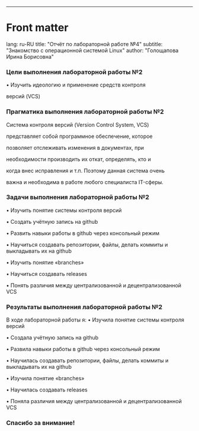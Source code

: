 ---
# Front matter
lang: ru-RU
title: "Отчёт по лабораторной работе №4"
subtitle: "Знакомство с операционной системой Linux"
author: "Голощапова Ирина Борисовна"



### Цели выполнения лабораторной работы №2

• Изучить идеологию и применение средств контроля

версий (VCS)





### Прагматика выполнения лабораторной работы №2

Система контроля версий (Version Control System, VCS)

представляет собой программное обеспечение, которое

позволяет отслеживать изменения в документах, при

необходимости производить их откат, определять, кто и

когда внес исправления и т.п. Поэтому данная система очень

важна и необходима в работе любого специалиста IT-сферы.







### Задачи выполнения лабораторной работы №2

 • Изучить понятие системы контроля версий

• Создать учётную запись на github

• Развить навыки работы в github через консольный
режим

• Научиться создавать репозитории, файлы, делать
коммиты и выкладывать их на github

• Изучить понятие «branches»

• Научиться создавать releases

• Понять различия между централизованной и
децентрализованной VCS





### Результаты выполнения лабораторной работы №2

В ходе лабораторной работы я:
• Изучила понятие системы контроля версий

• Создала учётную запись на github

• Развила навыки работы в github через консольный режим

• Научилась создавать репозитории, файлы, делать коммиты
и выкладывать их на github

• Изучила понятие «branches»

• Научилась создавать releases

• Поняла различия между централизованной и
децентрализованной VCS





### Спасибо за внимание!

